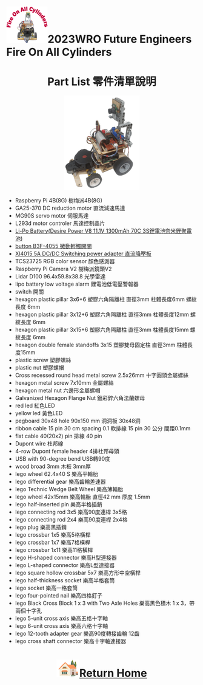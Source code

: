 ![LOGO](../../other/img/logo.png)2023WRO Future Engineers Fire On All Cylinders  
=====
# <div align="center">Part List 零件清單說明</div> 

<div align="center"><img src="./img/car_view.png" alt="car view" width="200"></div>  

- Raspberry Pi 4B(8G) 樹梅派4B(8G)  
- GA25-370 DC reduction motor 直流減速馬達  
- MG90S servo motor 伺服馬達  
- L293d motor controler 馬達控制晶片  
- [Li-Po Battery(Desire Power V8 11.1V 1300mAh 70C 3S鋰電池奈米鋰聚電池)](https://shopee.tw/%E9%A3%9B%E6%8F%9A%E6%A8%A1%E5%9E%8B-DP-V8-11.1v-14.8V-3S-4S-1300-1850mAh-35C-70C-%E7%AC%AC%E4%BA%8C%E4%BB%A3%E5%A5%88%E7%B1%B3%E9%8B%B0%E8%81%9A%E9%9B%BB%E6%B1%A0-i.59305572.6676356304?sp_atk=48cbc214-26ac-494a-a877-24f73c019b07&xptdk=48cbc214-26ac-494a-a877-24f73c019b07)
- [button  B3F-4055 微動輕觸開關](https://shopee.tw/%E3%80%90UCI%E9%9B%BB%E5%AD%90%E3%80%91(H-2)-B3F-4055-%E5%BE%AE%E5%8B%95%E8%BC%95%E8%A7%B8%E9%96%8B%E9%97%9C-B3F-4055-%E6%8C%89%E9%8D%B5%E6%8C%89%E9%88%95-12*12*7.3mm-%E6%AD%90%E5%A7%86%E9%BE%8D-i.2305548.884717680?sp_atk=00e56487-9966-47a3-96d5-d666fa4755e4&xptdk=00e56487-9966-47a3-96d5-d666fa4755e4)  
- [Xl4015 5A DC/DC Switching power adapter 直流降壓板](https://components101.com/modules/xl4015-dc-dc-converter-module)  
- TCS23725 RGB color sensor 顏色感測器  
- Raspberry Pi Camera V2 樹梅派鏡頭V2  
- Lidar D100 96.4x59.8x38.8 光學雷達
- lipo battery low voltage alarm 鋰電池低電壓警報器
- switch 開關  
- hexagon plastic pillar 3x6+6 塑膠六角隔離柱 直徑3mm 柱體長度6mm 螺紋長度 6mm   
- hexagon plastic pillar 3x12+6 塑膠六角隔離柱 直徑3mm 柱體長度12mm 螺紋長度 6mm  
- hexagon plastic pillar 3x15+6 塑膠六角隔離柱 直徑3mm 柱體長度15mm 螺紋長度 6mm  
- hexagon double female standoffs 3x15 塑膠雙母固定柱 直徑3mm 柱體長度15mm  
- plastic screw 塑膠螺絲  
- plastic nut 塑膠螺帽  
- Cross recessed round head metal screw 2.5x26mm 十字圓頭金屬螺絲  
- hexagon metal screw 7x10mm 金屬螺絲  
- hexagon metal nut 六邊形金屬螺帽
- Galvanized Hexagon Flange Nut 鍍彩鋅六角法蘭螺母  
- red led 紅色LED  
- yellow led 黃色LED  
- pegboard 30x48 hole 90x150 mm 洞洞板 30x48洞  
- ribbon cable 15 pin 30 cm spacing 0.1 軟排線 15 pin 30 公分 間距0.1mm  
- flat cable 40(20x2) pin 排線 40 pin   
- Dupont wire 杜邦線 
- 4-row Dupont female header 4排杜邦母頭  
- USB with 90-degree bend USB轉90度   
- wood broad 3mm 木板 3mm厚  
- lego wheel 62.4x40 S 樂高平輪胎  
- lego differential gear 樂高齒輪差速器  
- lego Technic Wedge Belt Wheel 樂高薄輪胎  
- lego wheel 42x15mm 樂高輪胎 直徑42 mm 厚度 1.5mm  
- lego half-inserted pin 樂高半格插銷  
- lego connecting rod 3x5 樂高90度連桿 3x5格  
- lego connecting rod 2x4 樂高90度連桿 2x4格  
- lego plug 樂高黑插銷  
- lego crossbar 1x5 樂高5格橫桿  
- lego crossbar 1x7 樂高7格橫桿  
- lego crossbar 1x11 樂高11格橫桿  
- lego H-shaped connector 樂高H型連接器  
- lego L-shaped connector 樂高L型連接器  
- lego square hollow crossbar 5x7 樂高方形中空橫桿  
- lego half-thickness socket 樂高半格套筒  
- lego socket 樂高一格套筒  
- lego four-pointed nail 樂高四格釘子  
- lego Black Cross Block 1 x 3 with Two Axle Holes 樂高黑色積木 1 x 3，帶兩個十字孔  
- lego 5-unit cross axis 樂高五格十字軸  
- lego 6-unit cross axis 樂高六格十字軸  
- lego 12-tooth adapter gear 樂高90度轉接齒輪 12齒  
- lego cross shaft connector 樂高十字軸連接器    

# <div align="center">![HOME](../../other/img/Home.png)[Return Home](../../)</div>  
